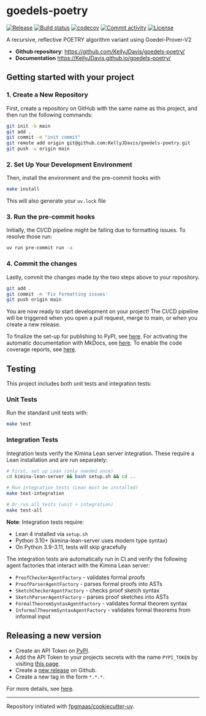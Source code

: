 # goedels-poetry

[![Release](https://img.shields.io/github/v/release/KellyJDavis/goedels-poetry)](https://img.shields.io/github/v/release/KellyJDavis/goedels-poetry)
[![Build status](https://img.shields.io/github/actions/workflow/status/KellyJDavis/goedels-poetry/main.yml?branch=main)](https://github.com/KellyJDavis/goedels-poetry/actions/workflows/main.yml?query=branch%3Amain)
[![codecov](https://codecov.io/gh/KellyJDavis/goedels-poetry/branch/main/graph/badge.svg)](https://codecov.io/gh/KellyJDavis/goedels-poetry)
[![Commit activity](https://img.shields.io/github/commit-activity/m/KellyJDavis/goedels-poetry)](https://img.shields.io/github/commit-activity/m/KellyJDavis/goedels-poetry)
[![License](https://img.shields.io/github/license/KellyJDavis/goedels-poetry)](https://img.shields.io/github/license/KellyJDavis/goedels-poetry)

A recursive, reflective POETRY algorithm variant using Goedel-Prover-V2

- **Github repository**: <https://github.com/KellyJDavis/goedels-poetry/>
- **Documentation** <https://KellyJDavis.github.io/goedels-poetry/>

## Getting started with your project

### 1. Create a New Repository

First, create a repository on GitHub with the same name as this project, and then run the following commands:

```bash
git init -b main
git add .
git commit -m "init commit"
git remote add origin git@github.com:KellyJDavis/goedels-poetry.git
git push -u origin main
```

### 2. Set Up Your Development Environment

Then, install the environment and the pre-commit hooks with

```bash
make install
```

This will also generate your `uv.lock` file

### 3. Run the pre-commit hooks

Initially, the CI/CD pipeline might be failing due to formatting issues. To resolve those run:

```bash
uv run pre-commit run -a
```

### 4. Commit the changes

Lastly, commit the changes made by the two steps above to your repository.

```bash
git add .
git commit -m 'Fix formatting issues'
git push origin main
```

You are now ready to start development on your project!
The CI/CD pipeline will be triggered when you open a pull request, merge to main, or when you create a new release.

To finalize the set-up for publishing to PyPI, see [here](https://fpgmaas.github.io/cookiecutter-uv/features/publishing/#set-up-for-pypi).
For activating the automatic documentation with MkDocs, see [here](https://fpgmaas.github.io/cookiecutter-uv/features/mkdocs/#enabling-the-documentation-on-github).
To enable the code coverage reports, see [here](https://fpgmaas.github.io/cookiecutter-uv/features/codecov/).

## Testing

This project includes both unit tests and integration tests:

### Unit Tests

Run the standard unit tests with:

```bash
make test
```

### Integration Tests

Integration tests verify the Kimina Lean server integration. These require a Lean installation and are run separately:

```bash
# First, set up Lean (only needed once)
cd kimina-lean-server && bash setup.sh && cd ..

# Run integration tests (Lean must be installed)
make test-integration

# Or run all tests (unit + integration)
make test-all
```

**Note**: Integration tests require:
- Lean 4 installed via `setup.sh`
- Python 3.10+ (kimina-lean-server uses modern type syntax)
- On Python 3.9-3.11, tests will skip gracefully

The integration tests are automatically run in CI and verify the following agent factories that interact with the Kimina Lean server:
- `ProofCheckerAgentFactory` - validates formal proofs
- `ProofParserAgentFactory` - parses formal proofs into ASTs
- `SketchCheckerAgentFactory` - checks proof sketch syntax
- `SketchParserAgentFactory` - parses proof sketches into ASTs
- `FormalTheoremSyntaxAgentFactory` - validates formal theorem syntax
- `InformalTheoremSyntaxAgentFactory` - validates formal theorems from informal input

## Releasing a new version

- Create an API Token on [PyPI](https://pypi.org/).
- Add the API Token to your projects secrets with the name `PYPI_TOKEN` by visiting [this page](https://github.com/KellyJDavis/goedels-poetry/settings/secrets/actions/new).
- Create a [new release](https://github.com/KellyJDavis/goedels-poetry/releases/new) on Github.
- Create a new tag in the form `*.*.*`.

For more details, see [here](https://fpgmaas.github.io/cookiecutter-uv/features/cicd/#how-to-trigger-a-release).

---

Repository initiated with [fpgmaas/cookiecutter-uv](https://github.com/fpgmaas/cookiecutter-uv).

